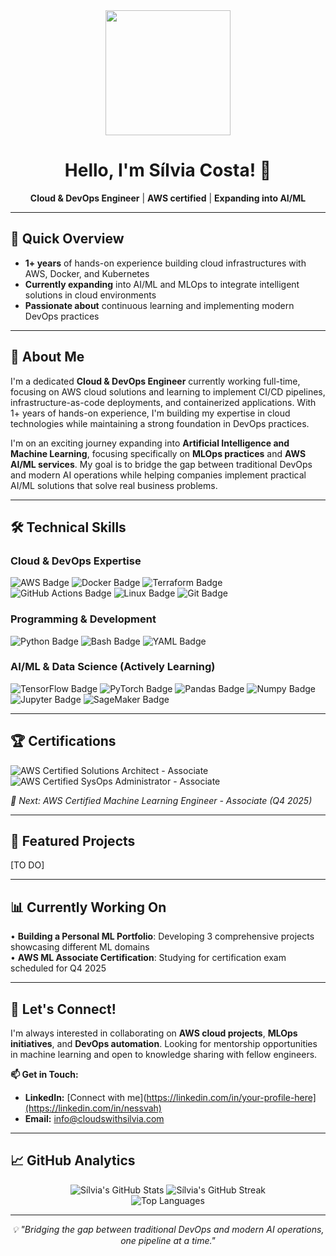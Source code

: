 <div align="center">
  <img src="https://media.giphy.com/media/v1.Y2lkPWVjZjA1ZTQ3b3lhdWRncjN3a3JlMW5yd2JsaGRrZXZqMDRxaGxrcW5kNDN0dnc3ayZlcD12MV9naWZzX3NlYXJjaCZjdD1n/XQfENRbhW7dJBL5OFe/giphy.gif" width="200" />
  <h1>Hello, I'm Sílvia Costa! 👋</h1>
  <p><strong>Cloud & DevOps Engineer</strong> | <strong>AWS certified</strong> | <strong>Expanding into AI/ML</strong></p>
</div>

---

## 🚀 Quick Overview

- **1+ years** of hands-on experience building cloud infrastructures with AWS, Docker, and Kubernetes
- **Currently expanding** into AI/ML and MLOps to integrate intelligent solutions in cloud environments
- **Passionate about** continuous learning and implementing modern DevOps practices

---

## 💼 About Me

I'm a dedicated **Cloud & DevOps Engineer** currently working full-time, focusing on AWS cloud solutions and learning to implement CI/CD pipelines, infrastructure-as-code deployments, and containerized applications. With 1+ years of hands-on experience, I'm building my expertise in cloud technologies while maintaining a strong foundation in DevOps practices.

I'm on an exciting journey expanding into **Artificial Intelligence and Machine Learning**, focusing specifically on **MLOps practices** and **AWS AI/ML services**. My goal is to bridge the gap between traditional DevOps and modern AI operations while helping companies implement practical AI/ML solutions that solve real business problems.

---

## 🛠️ Technical Skills

### Cloud & DevOps Expertise
<img src="https://img.shields.io/badge/AWS-%23FF9900.svg?style=for-the-badge&logo=amazon-aws&logoColor=white" alt="AWS Badge"/>
<img src="https://img.shields.io/badge/Docker-%230DB7ED.svg?style=for-the-badge&logo=docker&logoColor=white" alt="Docker Badge"/>
<img src="https://img.shields.io/badge/Terraform-%237B42BC.svg?style=for-the-badge&logo=terraform&logoColor=white" alt="Terraform Badge"/>
<img src="https://img.shields.io/badge/GitHub%20Actions-%23222222.svg?style=for-the-badge&logo=githubactions&logoColor=white" alt="GitHub Actions Badge"/>
<img src="https://img.shields.io/badge/Linux-%23FCC624.svg?style=for-the-badge&logo=linux&logoColor=black" alt="Linux Badge"/>
<img src="https://img.shields.io/badge/Git-%23F05032.svg?style=for-the-badge&logo=git&logoColor=white" alt="Git Badge"/>

### Programming & Development
<img src="https://img.shields.io/badge/Python-%233776AB.svg?style=for-the-badge&logo=python&logoColor=white" alt="Python Badge"/>
<img src="https://img.shields.io/badge/Bash-%234EAA25.svg?style=for-the-badge&logo=gnubash&logoColor=white" alt="Bash Badge"/>
<img src="https://img.shields.io/badge/YAML-%23CB171E.svg?style=for-the-badge&logo=yaml&logoColor=white" alt="YAML Badge"/>

### AI/ML & Data Science (Actively Learning)
<img src="https://img.shields.io/badge/TensorFlow-%23FF6F00.svg?style=for-the-badge&logo=tensorflow&logoColor=white" alt="TensorFlow Badge"/>
<img src="https://img.shields.io/badge/PyTorch-%23EE4C2C.svg?style=for-the-badge&logo=pytorch&logoColor=white" alt="PyTorch Badge"/>
<img src="https://img.shields.io/badge/Pandas-%23150458.svg?style=for-the-badge&logo=pandas&logoColor=white" alt="Pandas Badge"/>
<img src="https://img.shields.io/badge/Numpy-%23013243.svg?style=for-the-badge&logo=numpy&logoColor=white" alt="Numpy Badge"/>
<img src="https://img.shields.io/badge/Jupyter-%23F37626.svg?style=for-the-badge&logo=jupyter&logoColor=white" alt="Jupyter Badge"/>
<img src="https://img.shields.io/badge/SageMaker-%23FF9900.svg?style=for-the-badge&logo=amazonaws&logoColor=white" alt="SageMaker Badge"/>

---

## 🏆 Certifications

<img src="https://img.shields.io/badge/AWS%20Certified%20Solutions%20Architect-Associate-232F3E?style=for-the-badge&logo=amazonaws&logoColor=white" alt="AWS Certified Solutions Architect - Associate"/>
<img src="https://img.shields.io/badge/AWS%20Certified%20SysOps%20Administrator-Associate-232F3E?style=for-the-badge&logo=amazonaws&logoColor=white" alt="AWS Certified SysOps Administrator - Associate"/>

*🎯 Next: AWS Certified Machine Learning Engineer - Associate (Q4 2025)*

---

## 🚀 Featured Projects

[TO DO]

---

## 📊 Currently Working On

• **Building a Personal ML Portfolio**: Developing 3 comprehensive projects showcasing different ML domains  
• **AWS ML Associate Certification**: Studying for certification exam scheduled for Q4 2025  

---

## 🤝 Let's Connect!

I'm always interested in collaborating on **AWS cloud projects**, **MLOps initiatives**, and **DevOps automation**. Looking for mentorship opportunities in machine learning and open to knowledge sharing with fellow engineers.

**📫 Get in Touch:**
- **LinkedIn:** [Connect with me](https://linkedin.com/in/your-profile-here](https://linkedin.com/in/nessvah)
- **Email:** info@cloudswithsilvia.com

---

## 📈 GitHub Analytics

<div align="center">
  <img src="https://github-readme-stats.vercel.app/api?username=Nessvah&show_icons=true&theme=dark&hide_border=true&bg_color=0D1117" alt="Sílvia's GitHub Stats" />
  <img src="https://github-readme-streak-stats.herokuapp.com/?user=Nessvah&theme=dark&hide_border=true&background=0D1117" alt="Sílvia's GitHub Streak" />
</div>

<div align="center">
  <img src="https://github-readme-stats.vercel.app/api/top-langs/?username=Nessvah&layout=compact&theme=dark&hide_border=true&bg_color=0D1117" alt="Top Languages" />
</div>

---

<div align="center">
  <i>💡 "Bridging the gap between traditional DevOps and modern AI operations, one pipeline at a time."</i>
</div>
